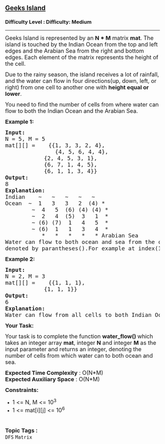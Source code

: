 <h2><a href="https://www.geeksforgeeks.org/problems/geeks-island--170646/1?page=1&difficulty=Medium&status=unsolved&sortBy=submissions">Geeks Island</a></h2><h3>Difficulty Level : Difficulty: Medium</h3><hr><div class="problems_problem_content__Xm_eO"><p><span style="font-size:18px">Geeks Island is represented by an&nbsp;<strong>N * M</strong>&nbsp;matrix&nbsp;<strong>mat</strong>. The island is touched by the Indian Ocean from the top and left edges and the Arabian Sea from the right and bottom edges. Each element of the matrix represents the height of the cell.</span></p>

<p><span style="font-size:18px">Due to the rainy season, the island receives a lot of rainfall, and the water can flow in four directions(up, down, left, or right) from one cell to another one with&nbsp;<strong>height equal or lower</strong>.</span></p>

<p><span style="font-size:18px">You need to find the number of cells from where water can flow to both the Indian Ocean and the Arabian Sea.</span></p>

<p><strong><span style="font-size:18px">Example 1:</span></strong></p>

<pre><span style="font-size:18px"><strong>Input:</strong></span>
<span style="font-size:18px">N = 5, M = 5</span>
<span style="font-size:18px">mat[][] =    {{1, 3, 3, 2, 4},
               </span><span style="font-size:18px">{4, 5, 6, 4, 4},</span>
               <span style="font-size:18px">{2, 4, 5, 3, 1},</span>
               <span style="font-size:18px">{6, 7, 1, 4, 5},</span>
               <span style="font-size:18px">{6, 1, 1, 3, 4}}</span>
<span style="font-size:18px"><strong>Output:</strong></span>
<span style="font-size:18px">8</span>
<span style="font-size:18px"><strong>Explanation:</strong></span>
<span style="font-size:18px">Indian    ~   ~   ~   ~   ~
Ocean  ~  1   3   3   2  (4) *
        ~  4   5  (6) (4) (4) *
        ~  2   4  (5)  3   1  *
        ~ (6) (7)  1   4   5  *
        ~ (6)  1   1   3   4  *           
&nbsp;          *   *   *   *   * Arabian Sea</span>
<span style="font-size:18px">Water can flow to both ocean and sea from the cells
denoted by parantheses().For example at index(1,2), the height of that island is 6. If a water drop falls on that island, water can flow to up direction(as 3&lt;=6) and reach to Indian Ocean. ALso, water can flow to right direction(as 6&gt;=4&gt;=4) and reach to Arabian Sea.</span></pre>

<p><strong><span style="font-size:18px">Example 2:</span></strong></p>

<pre><strong><span style="font-size:18px">Input:</span></strong>
<span style="font-size:18px">N = 2, M = 3</span>
<span style="font-size:18px">mat[][] =    {{1, 1, 1},</span>
               <span style="font-size:18px">{1, 1, 1}}</span>
<strong><span style="font-size:18px">Output:</span></strong>
<span style="font-size:18px">6 </span>
<strong><span style="font-size:18px">Explanation:</span></strong>
<span style="font-size:18px">Water can flow from all cells to both Indian Ocean and Arabian Sea as the height of all islands are same.</span></pre>

<p><strong><span style="font-size:18px">Your Task:</span></strong></p>

<p><span style="font-size:18px">Your task is to complete the function <strong>water_flow()&nbsp;</strong>which takes an integer array <strong>mat</strong>, integer <strong>N</strong> and integer <strong>M</strong>&nbsp;as the input parameter and returns an integer, denoting the number of cells from which water can to both ocean and sea.</span></p>

<p><span style="font-size:18px"><strong>Expected Time Complexity</strong> : O(</span><span style="font-size:18px">N*M</span><span style="font-size:18px">)<br>
<strong>Expected Auxiliary Space</strong> : O(N*M)</span></p>

<p><span style="font-size:18px"><strong>Constraints:</strong></span></p>

<ul>
	<li><span style="font-size:18px">1 &lt;= N, M &lt;= 10<sup>3</sup></span></li>
	<li><span style="font-size:18px">1 &lt;= mat[i][j] &lt;= 10<sup>6</sup></span></li>
</ul>
</div><br><p><span style=font-size:18px><strong>Topic Tags : </strong><br><code>DFS</code>&nbsp;<code>Matrix</code>&nbsp;